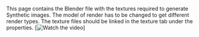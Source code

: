 This page contains the Blender file with the textures required to generate Synthetic images. The model of render has to be changed to get different render types.
The texture files should be linked in the texture tab under the properties.
[![Watch the video](https://github.com/debaditya-unimelb/RecurrentBIM-PoseNet/blob/master/AuxData/Blender_link_texture.png?raw=true)]
